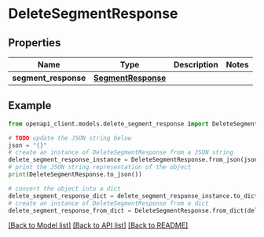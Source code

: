 # DeleteSegmentResponse


## Properties

Name | Type | Description | Notes
------------ | ------------- | ------------- | -------------
**segment_response** | [**SegmentResponse**](SegmentResponse.md) |  | 

## Example

```python
from openapi_client.models.delete_segment_response import DeleteSegmentResponse

# TODO update the JSON string below
json = "{}"
# create an instance of DeleteSegmentResponse from a JSON string
delete_segment_response_instance = DeleteSegmentResponse.from_json(json)
# print the JSON string representation of the object
print(DeleteSegmentResponse.to_json())

# convert the object into a dict
delete_segment_response_dict = delete_segment_response_instance.to_dict()
# create an instance of DeleteSegmentResponse from a dict
delete_segment_response_from_dict = DeleteSegmentResponse.from_dict(delete_segment_response_dict)
```
[[Back to Model list]](../README.md#documentation-for-models) [[Back to API list]](../README.md#documentation-for-api-endpoints) [[Back to README]](../README.md)


